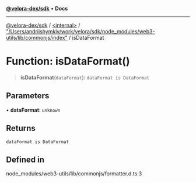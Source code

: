 [**@velora-dex/sdk**](../../../../README.md) • **Docs**

***

[@velora-dex/sdk](../../../../globals.md) / [\<internal\>](../../../README.md) / ["/Users/andriishymkiv/work/velora/sdk/node\_modules/web3-utils/lib/commonjs/index"](../README.md) / isDataFormat

# Function: isDataFormat()

> **isDataFormat**(`dataFormat`): `dataFormat is DataFormat`

## Parameters

• **dataFormat**: `unknown`

## Returns

`dataFormat is DataFormat`

## Defined in

node\_modules/web3-utils/lib/commonjs/formatter.d.ts:3
